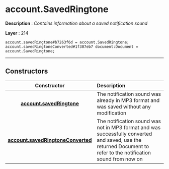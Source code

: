 # account.SavedRingtone

**Description** : *Contains information about a saved notification sound*

**Layer** : 214

```tl
account.savedRingtone#b7263f6d = account.SavedRingtone;
account.savedRingtoneConverted#1f307eb7 document:Document = account.SavedRingtone;
```

---

## Constructors

| Constructor | Description |
| :---: | :--- |
| [**account.savedRingtone**](constructor/account.savedRingtone) | The notification sound was already in MP3 format and was saved without any modification |
| [**account.savedRingtoneConverted**](constructor/account.savedRingtoneConverted) | The notification sound was not in MP3 format and was successfully converted and saved, use the returned Document to refer to the notification sound from now on |